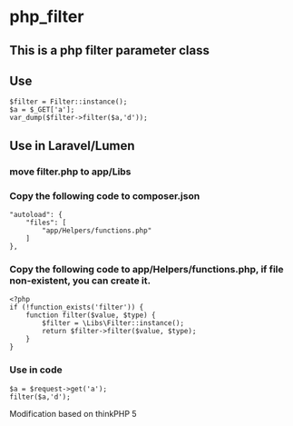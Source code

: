# php_filter
## This is a php filter parameter class

## Use
```
$filter = Filter::instance();
$a = $_GET['a'];
var_dump($filter->filter($a,'d'));
```

## Use in Laravel/Lumen

### move filter.php to app/Libs

### Copy the following code to composer.json
```
"autoload": {
	"files": [
		"app/Helpers/functions.php"
	]
},
```


### Copy the following code to app/Helpers/functions.php, if file non-existent, you can create it.
```
<?php
if (!function_exists('filter')) {
	function filter($value, $type) {
		$filter = \Libs\Filter::instance();
		return $filter->filter($value, $type);
	}
}
```

### Use in code
```
$a = $request->get('a');
filter($a,'d');
```


Modification based on thinkPHP 5
